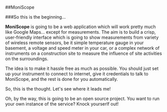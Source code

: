 ##MoniScope

###So this is the beginning...

**MoniScope** is going to be a web application which will work pretty much like Google Maps... except for measurements. The aim is to build a crisp, user-friendly interface which is going to show measurements from variety of wireless remote sensors, be it simple temperature gauge in your basement, a voltage and speed meter in your car, or a complex network of instruments on a construction site to measure the influence of site activities on the surroundings. 

The idea is to make it hassle free as much as possible. You should just set up your instrument to connect to internet, give it credentials to talk to MoniScope, and the rest is done for you automatically.

So, this is the thought. Let's see where it leads me!

Oh, by the way, this is going to be an open source project. You want to run your own instance of the service? Knock yourserlf out!



